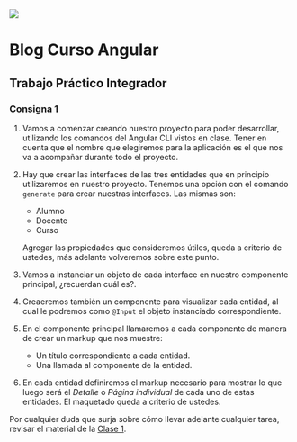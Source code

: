 <img src="http://www.lslutnfra.com/images/Logo_vector_horizontal_50x248.png" />

# Blog Curso Angular

## Trabajo Práctico Integrador

### Consigna 1

1. Vamos a comenzar creando nuestro proyecto para poder desarrollar, utilizando los comandos del Angular CLI vistos en clase. Tener en cuenta que el nombre que elegiremos para la aplicación es el que nos va a acompañar durante todo el proyecto.

2. Hay que crear las interfaces de las tres entidades que en principio utilizaremos en nuestro proyecto. Tenemos una opción con el comando `generate` para crear nuestras interfaces. Las mismas son:
    * Alumno
    * Docente
    * Curso

    Agregar las propiedades que consideremos útiles, queda a criterio de ustedes, más adelante volveremos sobre este punto.

3. Vamos a instanciar un objeto de cada interface en nuestro componente principal, ¿recuerdan cuál es?.

4. Creaeremos también un componente para visualizar cada entidad, al cual le podremos como `@Input` el objeto instanciado correspondiente.

5. En el componente principal llamaremos a cada componente de manera de crear un markup que nos muestre:
    * Un título correspondiente a cada entidad.
    * Una llamada al componente de la entidad.

6. En cada entidad definiremos el markup necesario para mostrar lo que luego será el _Detalle_ o _Página individual_ de cada uno de estas entidades. El maquetado queda a criterio de ustedes.

Por cualquier duda que surja sobre cómo llevar adelante cualquier tarea, revisar el material de la [Clase 1](../clase-01.md).